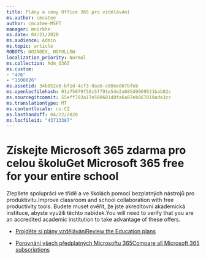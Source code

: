 ```yaml
---
title: Plány a ceny Office 365 pro vzdělávání
ms.author: cmcatee
author: cmcatee-MSFT
manager: mnirkhe
ms.date: 04/21/2020
ms.audience: Admin
ms.topic: article
ROBOTS: NOINDEX, NOFOLLOW
localization_priority: Normal
ms.collection: Adm_O365
ms.custom:
- "476"
- "1500026"
ms.assetid: 34b852e0-bf1d-4cf3-9aa6-c80eed67bfeb
ms.openlocfilehash: 01a75079f56c5ff91e54e2a085d9969521bab82c
ms.sourcegitcommit: 55eff703a17e500681d8fa6a87eb067019ade3cc
ms.translationtype: MT
ms.contentlocale: cs-CZ
ms.lasthandoff: 04/22/2020
ms.locfileid: "43713387"
---
```

# <a name="get-microsoft-365-free-for-your-entire-school"></a><span data-ttu-id="29957-102">Získejte Microsoft 365 zdarma pro celou školu</span><span class="sxs-lookup"><span data-stu-id="29957-102">Get Microsoft 365 free for your entire school</span></span>

<span data-ttu-id="29957-103">Zlepšete spolupráci ve třídě a ve školách pomocí bezplatných nástrojů pro produktivitu.</span><span class="sxs-lookup"><span data-stu-id="29957-103">Improve classroom and school collaboration with free productivity tools.</span></span> <span data-ttu-id="29957-104">Budete muset ověřit, že jste akreditovní akademická instituce, abyste využili těchto nabídek.</span><span class="sxs-lookup"><span data-stu-id="29957-104">You will need to verify that you are an accredited academic institution to take advantage of these offers.</span></span>
  
- [<span data-ttu-id="29957-105">Projděte si plány vzdělávání</span><span class="sxs-lookup"><span data-stu-id="29957-105">Review the Education plans</span></span>](https://products.office.com/academic/compare-office-365-education-plans)

- [<span data-ttu-id="29957-106">Porovnání všech předplatných Microsoftu 365</span><span class="sxs-lookup"><span data-stu-id="29957-106">Compare all Microsoft 365 subscriptions</span></span>](https://products.office.com/business/compare-more-office-365-for-business-plans)